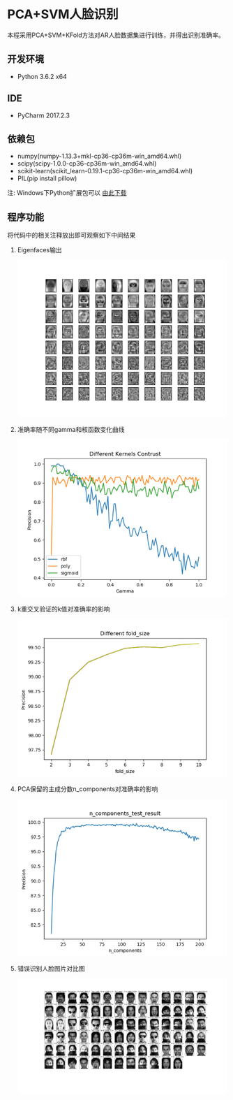 # PCA+SVM人脸识别
 本程采用PCA+SVM+KFold方法对AR人脸数据集进行训练，并得出识别准确率。
 
## 开发环境
 
 * Python 3.6.2 x64

## IDE
 * PyCharm 2017.2.3

## 依赖包

* numpy(numpy-1.13.3+mkl-cp36-cp36m-win_amd64.whl)
* scipy(scipy-1.0.0-cp36-cp36m-win_amd64.whl)
* scikit-learn(scikit_learn-0.19.1-cp36-cp36m-win_amd64.whl)
* PIL(pip install pillow)

注: Windows下Python扩展包可以 [由此下载](https://www.lfd.uci.edu/~gohlke/pythonlibs/)

## 程序功能
将代码中的相关注释放出即可观察如下中间结果

1. Eigenfaces输出

	![Eigenfaces输出](./doc/Eigenfaces.png)

2. 准确率随不同gamma和核函数变化曲线

	![准确率随不同gamma和核函数变化曲线](./doc/diff_kernels.png)

3. k重交叉验证的k值对准确率的影响

	![k重交叉验证的k值对准确率的影响](./doc/fold_size.png)

4. PCA保留的主成分数n_components对准确率的影响

	![PCA保留的主成分数n_components对准确率的影响](./doc/n_components.png)

5. 错误识别人脸图片对比图

	![PCA保留的主成分数n_components对准确率的影响](./doc/Show_Wrongly_identified_images.png)
